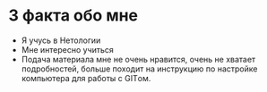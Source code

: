 # 3 факта обо мне

- Я учусь в Нетологии
- Мне интересно учиться
- Подача материала мне не очень нравится, очень не хватает подробностей, больше походит на инструкцию по настройке компьютера для работы с GITом.
